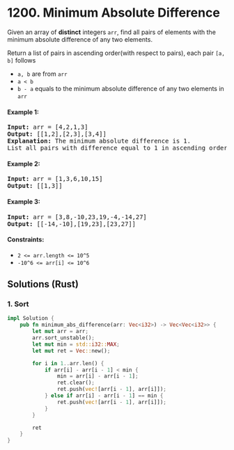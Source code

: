 # 1200. Minimum Absolute Difference
Given an array of **distinct** integers ```arr```, find all pairs of elements with the minimum absolute difference of any two elements.

Return a list of pairs in ascending order(with respect to pairs), each pair ```[a, b]``` follows
* ```a, b``` are from ```arr```
* ```a < b```
* ```b - a``` equals to the minimum absolute difference of any two elements in ```arr```

#### Example 1:
<pre>
<strong>Input:</strong> arr = [4,2,1,3]
<strong>Output:</strong> [[1,2],[2,3],[3,4]]
<strong>Explanation:</strong> The minimum absolute difference is 1.
List all pairs with difference equal to 1 in ascending order.
</pre>

#### Example 2:
<pre>
<strong>Input:</strong> arr = [1,3,6,10,15]
<strong>Output:</strong> [[1,3]]
</pre>

#### Example 3:
<pre>
<strong>Input:</strong> arr = [3,8,-10,23,19,-4,-14,27]
<strong>Output:</strong> [[-14,-10],[19,23],[23,27]]
</pre>

#### Constraints:
* ```2 <= arr.length <= 10^5```
* ```-10^6 <= arr[i] <= 10^6```

## Solutions (Rust)

### 1. Sort
```Rust
impl Solution {
    pub fn minimum_abs_difference(arr: Vec<i32>) -> Vec<Vec<i32>> {
        let mut arr = arr;
        arr.sort_unstable();
        let mut min = std::i32::MAX;
        let mut ret = Vec::new();

        for i in 1..arr.len() {
            if arr[i] - arr[i - 1] < min {
                min = arr[i] - arr[i - 1];
                ret.clear();
                ret.push(vec![arr[i - 1], arr[i]]);
            } else if arr[i] - arr[i - 1] == min {
                ret.push(vec![arr[i - 1], arr[i]]);
            }
        }

        ret
    }
}
```
